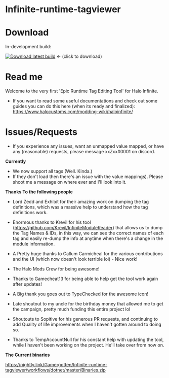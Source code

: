 # Infinite-runtime-tagviewer

# Download

In-development build:

[![Download latest build](https://github.com/Gamergotten/Infinite-runtime-tagviewer/actions/workflows/dotnet.yml/badge.svg)](https://nightly.link/Gamergotten/Infinite-runtime-tagviewer/workflows/dotnet/master/Binaries.zip) <- (click to download)


# Read me
Welcome to the very first 'Epic Runtime Tag Editing Tool' for Halo Infinite. 
- If you want to read some useful documentations and check out some guides you can do this here (when its ready and finalized): https://www.halocustoms.com/modding-wiki/haloinfinite/

# Issues/Requests
- If you experience any issues, want an unmapped value mapped, or have any (reasonable) requests, please message xxZxx#0001 on discord.

**Currently**
- We now support all tags (Well. Kinda.) 
- If they don't load then there's an issue with the value mappings). Please shoot me a message on where ever and I'll look into it.

**Thanks To the following people**
- Lord Zedd and Exhibit for their amazing work on dumping the tag definitions, which was a massive help to understand how the tag definitions work.

- Enormous thanks to Krevil for his tool (https://github.com/Krevil/InfiniteModuleReader) that allows us to dump the Tag Names & IDs, in this way, we can see the correct names of each tag and easily re-dump the info at anytime when there's a change in the module information.

- A Pretty huge thanks to Callum Carmicheal for the various contributions and the UI (which now doesn't look terrible lol) - Nice work! 

- The Halo Mods Crew for being awesome!

- Thanks to Gamecheat13 for being able to help get the tool work again after updates!

- A Big thank you goes out to TypeChecked for the awesome icon!

- Late shoutout to my uncle for the birthday money that allowed me to get the campaign, pretty much funding this entire project lol

- Shoutouts to Sopitive for his generous PR requests, and continuing to add Quality of life improvements when I haven't gotten around to doing so.

- Thanks to TempAccountNull for his constant help with updating the tool, while I haven't been working on the project. He'll take over from now on.

**The Current binaries**

https://nightly.link/Gamergotten/Infinite-runtime-tagviewer/workflows/dotnet/master/Binaries.zip
